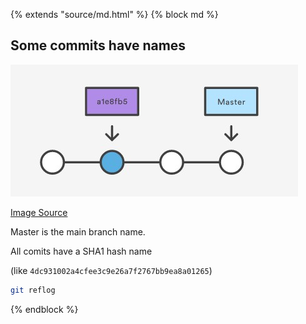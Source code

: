 {% extends "source/md.html" %}
{% block md %}

## Some commits have names

![git commit names](images/git_commit_names.jpg)

[Image Source](https://www.atlassian.com/git/tutorials/viewing-old-commits)

Master is the main branch name.

All comits have a SHA1 hash name

(like `4dc931002a4cfee3c9e26a7f2767bb9ea8a01265`)
```bash
git reflog
```

{% endblock %}

